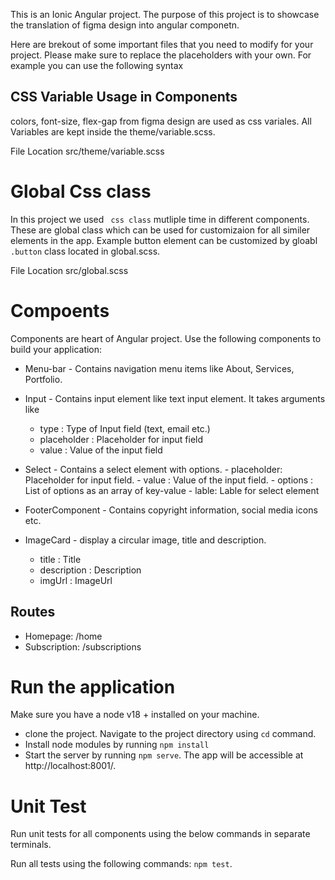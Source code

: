 This is an Ionic Angular project. The purpose of this project is to showcase the translation of figma design into angular componetn.

Here are brekout of some important files that you need to modify for your project. Please make sure to replace the placeholders with your own. For example you can use the following syntax

## CSS Variable Usage in Components

colors, font-size, flex-gap from figma design are used as css variales. All Variables are kept inside the theme/variable.scss.

File Location src/theme/variable.scss

# Global Css class

In this project we used ` css class` mutliple time in different components. These are global class which can be used for customizaion for all similer elements in the app. Example button element can be customized by gloabl `.button` class located in global.scss.

File Location src/global.scss

# Compoents

Components are heart of Angular project. Use the following components to build your application:

- Menu-bar - Contains navigation menu items like About, Services, Portfolio.

- Input - Contains input element like text input element. It takes arguments like

  - type : Type of Input field (text, email etc.)
  - placeholder : Placeholder for input field
  - value : Value of the input field

- Select - Contains a select element with options. - placeholder: Placeholder for input field. - value : Value of the input field. - options : List of options as an array of key-value - lable: Lable for select element
- FooterComponent - Contains copyright information, social media icons etc.

- ImageCard - display a circular image, title and description.
  - title : Title
  - description : Description
  - imgUrl : ImageUrl

## Routes

- Homepage: /home
- Subscription: /subscriptions

# Run the application

Make sure you have a node v18 + installed on your machine.

- clone the project. Navigate to the project directory using `cd` command.
- Install node modules by running `npm install`
- Start the server by running `npm serve`. The app will be accessible at http://localhost:8001/.

# Unit Test

Run unit tests for all components using the below commands in separate terminals.

Run all tests using the following commands: `npm test`.
